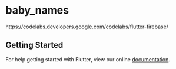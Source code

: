 # baby_names

https:&#x2F;&#x2F;codelabs.developers.google.com&#x2F;codelabs&#x2F;flutter-firebase&#x2F;

## Getting Started

For help getting started with Flutter, view our online
[documentation](https://flutter.io/).
